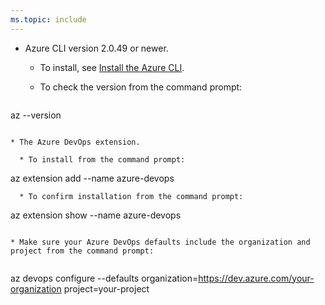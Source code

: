 ```yaml
---
ms.topic: include
---
```


* Azure CLI version 2.0.49 or newer.

  * To install, see [Install the Azure CLI](https://docs.microsoft.com/en-us/cli/azure/install-azure-cli).

  * To check the version from the command prompt:

  ```
az --version
```

* The Azure DevOps extension.

  * To install from the command prompt:

  ```
az extension add --name azure-devops
```
  * To confirm installation from the command prompt:

  ```
az extension show --name azure-devops
```

* Make sure your Azure DevOps defaults include the organization and project from the command prompt:
 
  ```
az devops configure --defaults organization=https://dev.azure.com/your-organization project=your-project
```
